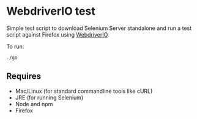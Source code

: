 # WebdriverIO test

Simple test script to download Selenium Server standalone and run a test script against Firefox using [WebdriverIO](http://webdriver.io/guide.html).

To run:

```
./go
```

## Requires

- Mac/Linux (for standard commandline tools like cURL)
- JRE (for running Selenium)
- Node and npm
- Firefox
